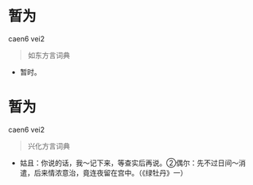 # 暂为
caen6 vei2
> 如东方言词典
- 暂时。

# 暂为
caen6 vei2
> 兴化方言词典
- 姑且：你说的话，我～记下来，等查实后再说。②偶尔：先不过日间～消遣，后来情浓意治，竟连夜留在宫中。（《绿牡丹》一）
